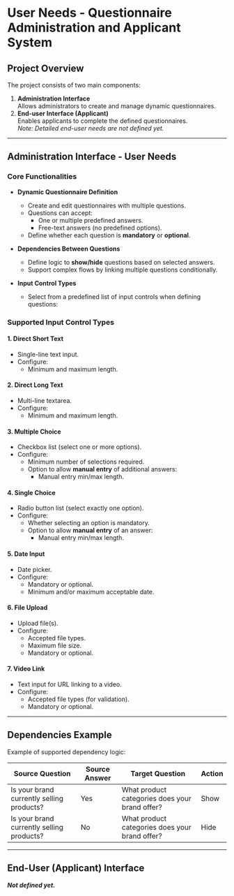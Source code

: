 
# User Needs - Questionnaire Administration and Applicant System

## Project Overview

The project consists of two main components:
1. **Administration Interface**  
   Allows administrators to create and manage dynamic questionnaires.
2. **End-user Interface (Applicant)**  
   Enables applicants to complete the defined questionnaires.  
   _Note: Detailed end-user needs are not defined yet._

---

## Administration Interface - User Needs

### Core Functionalities

- **Dynamic Questionnaire Definition**
  - Create and edit questionnaires with multiple questions.
  - Questions can accept:
    - One or multiple predefined answers.
    - Free-text answers (no predefined options).
  - Define whether each question is **mandatory** or **optional**.

- **Dependencies Between Questions**
  - Define logic to **show/hide** questions based on selected answers.
  - Support complex flows by linking multiple questions conditionally.

- **Input Control Types**
  - Select from a predefined list of input controls when defining questions:

### Supported Input Control Types

#### 1. Direct Short Text
- Single-line text input.
- Configure:
  - Minimum and maximum length.

#### 2. Direct Long Text
- Multi-line textarea.
- Configure:
  - Minimum and maximum length.

#### 3. Multiple Choice
- Checkbox list (select one or more options).
- Configure:
  - Minimum number of selections required.
  - Option to allow **manual entry** of additional answers:
    - Manual entry min/max length.

#### 4. Single Choice
- Radio button list (select exactly one option).
- Configure:
  - Whether selecting an option is mandatory.
  - Option to allow **manual entry** of an answer:
    - Manual entry min/max length.

#### 5. Date Input
- Date picker.
- Configure:
  - Mandatory or optional.
  - Minimum and/or maximum acceptable date.

#### 6. File Upload
- Upload file(s).
- Configure:
  - Accepted file types.
  - Maximum file size.
  - Mandatory or optional.

#### 7. Video Link
- Text input for URL linking to a video.
- Configure:
  - Accepted file types (for validation).
  - Mandatory or optional.

---

## Dependencies Example

Example of supported dependency logic:

| Source Question | Source Answer | Target Question | Action |
|-----------------|---------------|-----------------|--------|
| Is your brand currently selling products? | Yes | What product categories does your brand offer? | Show |
| Is your brand currently selling products? | No | What product categories does your brand offer? | Hide |

---

## End-User (Applicant) Interface

**_Not defined yet._**

